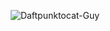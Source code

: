 
<p align="center"›
<a href="https:/|
hamzakargin.com">
<img src="https://github.com/
user-attachments/assets/
1564614t-0c0a-4460-9964-3224b4013
ed1" alt="Daftpunktocat-Guy"
style="max-width: 100%;" />
</a>
</p>